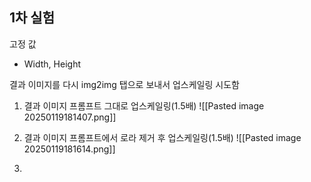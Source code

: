 ## 1차 실험
고정 값
- Width, Height

결과 이미지를 다시 img2img 탭으로 보내서 업스케일링 시도함

1. 결과 이미지 프롬프트 그대로 업스케일링(1.5배)
![[Pasted image 20250119181407.png]]

2. 결과 이미지 프롬프트에서 로라 제거 후 업스케일링(1.5배)
![[Pasted image 20250119181614.png]]

3. 